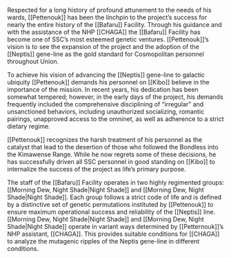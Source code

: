 Respected for a long history of profound attunement to the needs of his wards, [[Pettenouk]] has been the linchpin to the project’s success for nearly the entire history of the [[Bafaru]] Facility. Through his guidance and with the assistance of the NHP [[CHAGA]] the [[Bafaru]] Facility has become one of SSC’s most esteemed genetic ventures. [[Pettenouk]]’s vision is to see the expansion of the project and the adoption of the [[Neptis]] gene-line as the gold standard for Cosmopolitan personnel throughout Union.

To achieve his vision of advancing the [[Neptis]] gene-line to galactic ubiquity [[Pettenouk]] demands his personnel on [[Kibo]] believe in the importance of the mission. In recent years, his dedication has been somewhat tempered; however, in the early days of the project, his demands frequently included the comprehensive disciplining of “irregular” and unsanctioned behaviors, including unauthorized socializing, romantic pairings, unapproved access to the omninet, as well as adherence to a strict dietary regime.

[[Pettenouk]] recognizes the harsh treatment of his personnel as the catalyst that lead to the desertion of those who followed the Bondless into the Kimawense Range. While he now regrets some of these decisions, he has successfully driven all SSC personnel in good standing on [[Kibo]] to internalize the success of the project as life’s primary purpose.

The staff of the [[Bafaru]] Facility operates in two highly regimented groups: [[Morning Dew, Night Shade|Night Shade]] and [[Morning Dew, Night Shade|Night Shade]]. Each group follows a strict code of life and is defined by a distinctive set of genetic permutations instituted by [[Pettenouk]] to ensure maximum operational success and reliability of the [[Neptis]] line. [[Morning Dew, Night Shade|Night Shade]] and [[Morning Dew, Night Shade|Night Shade]] operate in variant ways determined by [[Petternouk]]’s NHP assistant, [[CHAGA]]. This provides suitable conditions for [[CHAGA]] to analyze the mutagenic ripples of the Neptis gene-line in different conditions.
